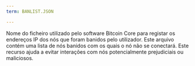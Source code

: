 ```yaml
---
term: BANLIST.JSON

---
```

Nome do ficheiro utilizado pelo software Bitcoin Core para registar os endereços IP dos nós que foram banidos pelo utilizador. Este arquivo contém uma lista de nós banidos com os quais o nó não se conectará. Este recurso ajuda a evitar interações com nós potencialmente prejudiciais ou maliciosos.